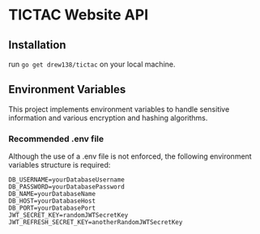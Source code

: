 # TICTAC Website API

## Installation

run `go get drew138/tictac` on your local machine.

## Environment Variables

This project implements environment variables to handle sensitive information and various encryption and hashing algorithms.

### Recommended .env file

Although the use of a .env file is not enforced, the following environment variables structure is required:

```
DB_USERNAME=yourDatabaseUsername
DB_PASSWORD=yourDatabasePassword
DB_NAME=yourDatabaseName
DB_HOST=yourDatabaseHost
DB_PORT=yourDatabasePort
JWT_SECRET_KEY=randomJWTSecretKey
JWT_REFRESH_SECRET_KEY=anotherRandomJWTSecretKey
```
